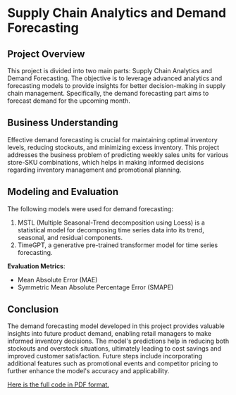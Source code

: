 # Supply Chain Analytics and Demand Forecasting

## Project Overview
This project is divided into two main parts: Supply Chain Analytics and Demand Forecasting. The objective is to leverage advanced analytics and forecasting models to provide insights for better decision-making in supply chain management. Specifically, the demand forecasting part aims to forecast demand for the upcoming month.

## Business Understanding
Effective demand forecasting is crucial for maintaining optimal inventory levels, reducing stockouts, and minimizing excess inventory. This project addresses the business problem of predicting weekly sales units for various store-SKU combinations, which helps in making informed decisions regarding inventory management and promotional planning.

## Modeling and Evaluation
The following models were used for demand forecasting:
1. MSTL (Multiple Seasonal-Trend decomposition using Loess) is a statistical model for decomposing time series data into its trend, seasonal, and residual components.
2. TimeGPT, a generative pre-trained transformer model for time series forecasting.

**Evaluation Metrics**:
- Mean Absolute Error (MAE)
- Symmetric Mean Absolute Percentage Error (SMAPE)
  
## Conclusion
The demand forecasting model developed in this project provides valuable insights into future product demand, enabling retail managers to make informed inventory decisions. The model's predictions help in reducing both stockouts and overstock situations, ultimately leading to cost savings and improved customer satisfaction. Future steps include incorporating additional features such as promotional events and competitor pricing to further enhance the model's accuracy and applicability.


[Here is the full code in PDF format.](SC_report.pdf)

